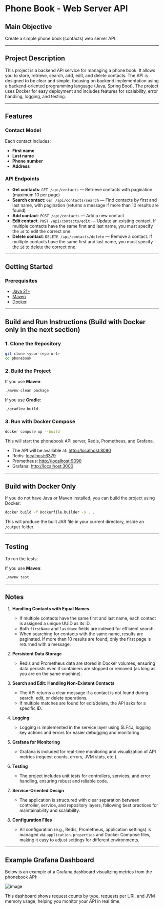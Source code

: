 # Phone Book - Web Server API

## Main Objective

Create a simple phone book (contacts) web server API.

---

## Project Description

This project is a backend API service for managing a phone book. It allows you to store, retrieve, search, add, edit, and delete contacts. The API is designed to be clear and simple, focusing on backend implementation using a backend-oriented programming language (Java, Spring Boot). The project uses Docker for easy deployment and includes features for scalability, error handling, logging, and testing.

---

## Features

### Contact Model

Each contact includes:
- **First name**
- **Last name**
- **Phone number**
- **Address**

### API Endpoints

- **Get contacts**: `GET /api/contacts` — Retrieve contacts with pagination (maximum 10 per page)
- **Search contact**: `GET /api/contacts/search` — Find contacts by first and last name, with pagination (returns a message if more than 10 results are found)
- **Add contact**: `POST /api/contacts` — Add a new contact
- **Edit contact**: `POST /api/contacts/edit` — Update an existing contact. If multiple contacts have the same first and last name, you must specify the `id` to edit the correct one.
- **Delete contact**: `DELETE /api/contacts/delete` — Remove a contact. If multiple contacts have the same first and last name, you must specify the `id` to delete the correct one.

---

## Getting Started

### Prerequisites

- [Java 21+](https://adoptopenjdk.net/)
- [Maven](https://maven.apache.org/)
- [Docker](https://www.docker.com/)

---

## Build and Run Instructions (Build with Docker only in the next section)

### 1. Clone the Repository

```sh
git clone <your-repo-url>
cd phonebook
```

### 2. Build the Project

If you use **Maven**:
```sh
./mvnw clean package
```

If you use **Gradle**:
```sh
./gradlew build
```

### 3. Run with Docker Compose

```sh
docker compose up --build
```

This will start the phonebook API server, Redis, Prometheus, and Grafana.

- The API will be available at: [http://localhost:8080](http://localhost:8080)
- Redis: [localhost:6379](http://localhost:6379)
- Prometheus: [http://localhost:9090](http://localhost:9090)
- Grafana: [http://localhost:3000](http://localhost:3000)

---

## Build with Docker Only

If you do not have Java or Maven installed, you can build the project using Docker:

```sh
docker build -f Dockerfile.builder -o . .
```

This will produce the built JAR file in your current directory, inside an `/output` folder.

---

## Testing

To run the tests:

If you use **Maven**:
```sh
./mvnw test
```
---

## Notes

1. **Handling Contacts with Equal Names**
   - If multiple contacts have the same first and last name, each contact is assigned a unique UUID as its ID.
   - Both `firstName` and `lastName` fields are indexed for efficient search.
   - When searching for contacts with the same name, results are paginated. If more than 10 results are found, only the first page is returned with a message.

2. **Persistent Data Storage**
   - Redis and Prometheus data are stored in Docker volumes, ensuring data persists even if containers are stopped or removed (as long as you are on the same machine).

3. **Search and Edit: Handling Non-Existent Contacts**
   - The API returns a clear message if a contact is not found during search, edit, or delete operations.
   - If multiple matches are found for edit/delete, the API asks for a specific ID.

4. **Logging**
   - Logging is implemented in the service layer using SLF4J, logging key actions and errors for easier debugging and monitoring.

5. **Grafana for Monitoring**
   - Grafana is included for real-time monitoring and visualization of API metrics (request counts, errors, JVM stats, etc.).

6. **Testing**
   - The project includes unit tests for controllers, services, and error handling, ensuring robust and reliable code.

7. **Service-Oriented Design**
   - The application is structured with clear separation between controller, service, and repository layers, following best practices for maintainability and scalability.

8. **Configuration Files**
   - All configuration (e.g., Redis, Prometheus, application settings) is managed via `application.properties` and Docker Compose files, making it easy to adjust settings for different environments.

---

## Example Grafana Dashboard

Below is an example of a Grafana dashboard visualizing metrics from the phonebook API:

![image](https://github.com/user-attachments/assets/24e7bf72-e371-4c4e-8338-1a74460cfa28)


This dashboard shows request counts by type, requests per URI, and JVM memory usage, helping you monitor your API in real time.

